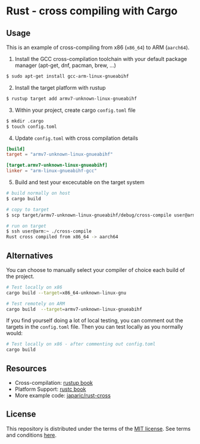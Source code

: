# Rust - cross compiling with Cargo

## Usage

This is an example of cross-compiling from x86 (`x86_64`) to ARM (`aarch64`).

1. Install the GCC cross-compilation toolchain with your default package manager (apt-get, dnf, pacman, brew, ...)

```bash
$ sudo apt-get install gcc-arm-linux-gnueabihf
```

2. Install the target platform with rustup

```bash
$ rustup target add armv7-unknown-linux-gnueabihf
```

3. Within your project, create cargo `config.toml` file

```bash
$ mkdir .cargo
$ touch config.toml
```

4. Update `config.toml` with cross compilation details

```toml
[build]
target = "armv7-unknown-linux-gnueabihf"

[target.armv7-unknown-linux-gnueabihf]
linker = "arm-linux-gnueabihf-gcc"
```

5. Build and test your excecutable on the target system

```bash
# build normally on host
$ cargo build

# copy to target
$ scp target/armv7-unknown-linux-gnueabihf/debug/cross-compile user@arm:~

# run on target
$ ssh user@arm:~ ./cross-compile
Rust cross compiled from x86_64 -> aarch64
```

## Alternatives

You can choose to manually select your compiler of choice each build of the project.

```bash
# Test locally on x86
cargo build --target=x86_64-unknown-linux-gnu

# Test remotely on ARM
cargo build  --target=armv7-unknown-linux-gnueabihf
```

If you find yourself doing a lot of local testing, you can comment out the targets in the `config.toml` file. Then you can test locally as you normally would:

```bash
# Test locally on x86 - after commenting out config.toml
cargo build
```

## Resources

- Cross-compilation: [rustup book](https://rust-lang.github.io/rustup/cross-compilation.html)
- Platform Support: [rustc book](https://doc.rust-lang.org/nightly/rustc/platform-support.html)
- More example code: [japaric/rust-cross](https://github.com/japaric/rust-cross)

## License

This repository is distributed under the terms of the [MIT license](https://opensource.org/licenses/MIT). See terms and conditions [here](./LICENSE-MIT).
